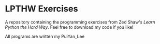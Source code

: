 # LPTHW Exercises

A repository containing the programming exercises from Zed Shaw's *Learn Python the Hard Way*.
Feel free to download my code if you like!

All programs are written my PuiYan_Lee
